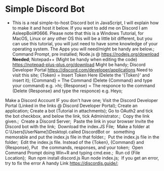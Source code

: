 # Simple Discord Bot
+ This is a real simple-to-host Discord bot in JavaScript, I will explain how to make it and host it below.
If you want to add me on Discord I am AsleepBoii#0666. Please note that this is a Windows Tutorial, for MacOS, Linux or any other OS this will be a little bit different, but you can use this tutorial, you will just need to have some knowledge of your operating system. The Apps you will need/might be handy are below.; 
Command Prompt, pre installed; 
Node.js @ https://nodejs.org/download **Needed**; 
Notepad++ (Might be handy when editing the code) https://notepad-plus-plus.org/download Might be handy; 
Discord Developer Portal https://discord.com/developer/applications Need to visit this site; 
{Token} = Insert Token Here (Delete the '{Token}' and insert it); 
{Command} = The Command (Delete {Command} and type your command) e.g. >hi; 
{Response} = The responce to the command (Delete {Response} and type the responce) e.g. Heyo; 

Make a Discord Account IF you don't have one; 
Visit the Discord Developer Portal (Linked in the links @ Discord Developer Portal); 
Create an application; 
Create a bot (Tutorial in attachments); 
Go to OAuth2 and tick the bot checkbox, and below the link, tick Administrator.; 
Copy the link given.; 
Create a Discord Server; 
Paste the link in your browser Invite the Discord bot with the link; 
Download the index.JS File; 
Make a folder at C:\Users\[UserName]\Desktop\ called DiscordBot or   something memorable and put the index.js file in that folder.; 
Put the index.js file in the folder; 
Edit the index.js file. Instead of the {Token}, {Command} and {Response}, Put   the commands, responses, and your token; 
Open Command Prompt doing Win+R and typing cmd.exe.; 
Run cd {File Location}; 
Run npm install discord.js Run node index.js; 
If you get an error, try to fix the error A handy Link https://discordjs.guide/;
